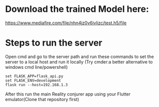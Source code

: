 # Download the trained Model here:
https://www.mediafire.com/file/nhn4jz0v6ivlizc/test.h5/file

# Steps to run the server

Open cmd and go to the server path and run these commands to set the server to a local host and run it locally
(Try cmder:a better alternative to windows cmd line/powershell)

    set FLASK_APP=flask_api.py
    set FLASK_ENV=development
    flask run --host=192.168.1.3

After this run the main Reality conjurer app using your Flutter emulator(Clone that repository first)
